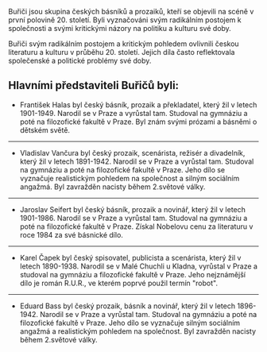 Buřiči jsou skupina českých básníků a prozaiků, kteří se objevili na scéně v první polovině 20. století. Byli vyznačováni svým radikálním postojem k společnosti a svými kritickými názory na politiku a kulturu své doby.

Buřiči svým radikálním postojem a kritickým pohledem ovlivnili českou literaturu a kulturu v průběhu 20. století. Jejich díla často reflektovala společenské a politické problémy své doby.

## Hlavními představiteli Buřičů byli:

- František Halas byl český básník, prozaik a překladatel, který žil v letech 1901-1949. Narodil se v Praze a vyrůstal tam. Studoval na gymnáziu a poté na filozofické fakultě v Praze. Byl znám svými prózami a básněmi o dětském světě.

___

- Vladislav Vančura byl český prozaik, scenárista, režisér a divadelník, který žil v letech 1891-1942. Narodil se v Praze a vyrůstal tam. Studoval na gymnáziu a poté na filozofické fakultě v Praze. Jeho dílo se vyznačuje realistickým pohledem na společnost a silným sociálním angažmá. Byl zavražděn nacisty během 2.světové války.

___

- Jaroslav Seifert byl český básník, prozaik a novinář, který žil v letech 1901-1986. Narodil se v Praze a vyrůstal tam. Studoval na gymnáziu a poté na filozofické fakultě v Praze. Získal Nobelovu cenu za literaturu v roce 1984 za své básnické dílo.

___

- Karel Čapek byl český spisovatel, publicista a scenárista, který žil v letech 1890-1938. Narodil se v Malé Chuchli u Kladna, vyrůstal v Praze a studoval na gymnáziu a filozofické fakultě v Praze. Jeho nejznámější dílo je román R.U.R., ve kterém poprvé použil termín "robot".

___

- Eduard Bass byl český prozaik, básník a novinář, který žil v letech 1896-1942. Narodil se v Praze a vyrůstal tam. Studoval na gymnáziu a poté na filozofické fakultě v Praze. Jeho dílo se vyznačuje silným sociálním angažmá a realistickým pohledem na společnost. Byl zavražděn nacisty během 2.světové války.

